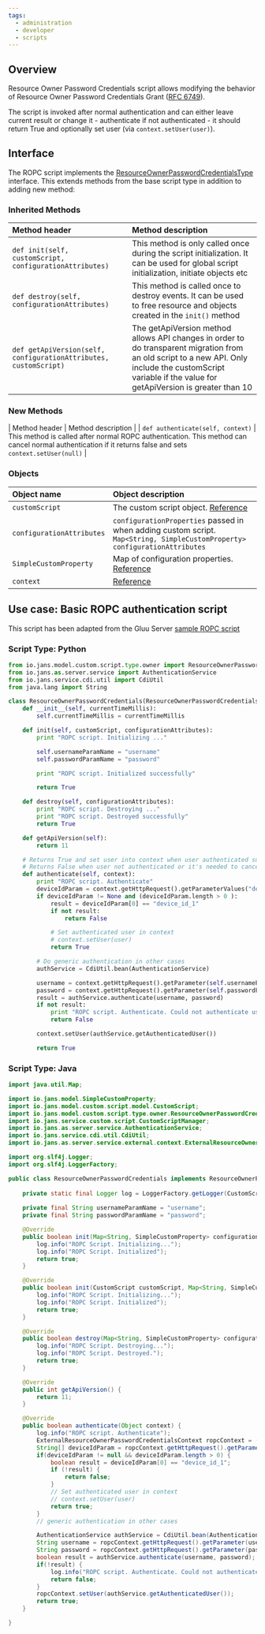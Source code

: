 ```yaml
---
tags:
  - administration
  - developer
  - scripts
---
```


## Overview
Resource Owner Password Credentials script allows modifying the behavior of Resource Owner Password Credentials Grant ([RFC 6749](https://www.rfc-editor.org/rfc/rfc6749#section-4.3)).

The script is invoked after normal authentication and can either leave current result or change it - authenticate if not authenticated - it should return True and optionally set user (via `context.setUser(user)`).

## Interface
The ROPC script implements the [ResourceOwnerPasswordCredentialsType](https://github.com/JanssenProject/jans/blob/main/jans-core/script/src/main/java/io/jans/model/custom/script/type/owner/ResourceOwnerPasswordCredentialsType.java) interface. This extends methods from the base script type in addition to adding new method:

### Inherited Methods
| Method header | Method description |
|:-----|:------|
| `def init(self, customScript, configurationAttributes)` | This method is only called once during the script initialization. It can be used for global script initialization, initiate objects etc |
| `def destroy(self, configurationAttributes)` | This method is called once to destroy events. It can be used to free resource and objects created in the `init()` method |
| `def getApiVersion(self, configurationAttributes, customScript)` | The getApiVersion method allows API changes in order to do transparent migration from an old script to a new API. Only include the customScript variable if the value for getApiVersion is greater than 10 |

### New Methods
| Method header | Method description |
| `def authenticate(self, context)` | This method is called after normal ROPC authentication. This method can cancel normal authentication if it returns false and sets `context.setUser(null)` |

### Objects
| Object name | Object description |
|:-----|:------|
|`customScript`| The custom script object. [Reference](https://github.com/JanssenProject/jans/blob/main/jans-core/script/src/main/java/io/jans/model/custom/script/model/CustomScript.java) |
|`configurationAttributes`| `configurationProperties` passed in when adding custom script. `Map<String, SimpleCustomProperty> configurationAttributes` |
|`SimpleCustomProperty`| Map of configuration properties. [Reference](https://github.com/JanssenProject/jans/blob/main/jans-core/util/src/main/java/io/jans/model/SimpleCustomProperty.java) |
| `context` | [Reference](https://github.com/JanssenProject/jans/blob/main/jans-auth-server/server/src/main/java/io/jans/as/server/service/external/context/ExternalResourceOwnerPasswordCredentialsContext.java) |

## Use case: Basic ROPC authentication script

This script has been adapted from the Gluu Server [sample ROPC script](https://github.com/GluuFederation/community-edition-setup/blob/version_4.4.0/static/extension/resource_owner_password_credentials/resource_owner_password_credentials.py)

### Script Type: Python

```python
from io.jans.model.custom.script.type.owner import ResourceOwnerPasswordCredentialsType
from io.jans.as.server.service import AuthenticationService
from io.jans.service.cdi.util import CdiUtil
from java.lang import String

class ResourceOwnerPasswordCredentials(ResourceOwnerPasswordCredentialsType):
    def __init__(self, currentTimeMillis):
        self.currentTimeMillis = currentTimeMillis

    def init(self, customScript, configurationAttributes):
        print "ROPC script. Initializing ..."

        self.usernameParamName = "username"
        self.passwordParamName = "password"

        print "ROPC script. Initialized successfully"

        return True

    def destroy(self, configurationAttributes):
        print "ROPC script. Destroying ..."
        print "ROPC script. Destroyed successfully"
        return True

    def getApiVersion(self):
        return 11

    # Returns True and set user into context when user authenticated succesfully
    # Returns False when user not authenticated or it's needed to cancel notmal flow
    def authenticate(self, context):
        print "ROPC script. Authenticate"
        deviceIdParam = context.getHttpRequest().getParameterValues("device_id")
        if deviceIdParam != None and (deviceIdParam.length > 0 ):
            result = deviceIdParam[0] == "device_id_1"
            if not result:
                return False

            # Set authenticated user in context
            # context.setUser(user)
            return True

        # Do generic authentication in other cases
        authService = CdiUtil.bean(AuthenticationService)

        username = context.getHttpRequest().getParameter(self.usernameParamName)
        password = context.getHttpRequest().getParameter(self.passwordParamName)
        result = authService.authenticate(username, password)
        if not result:
            print "ROPC script. Authenticate. Could not authenticate user '%s' " % username
            return False

        context.setUser(authService.getAuthenticatedUser())

        return True
```

### Script Type: Java
```java
import java.util.Map;

import io.jans.model.SimpleCustomProperty;
import io.jans.model.custom.script.model.CustomScript;
import io.jans.model.custom.script.type.owner.ResourceOwnerPasswordCredentialsType;
import io.jans.service.custom.script.CustomScriptManager;
import io.jans.as.server.service.AuthenticationService;
import io.jans.service.cdi.util.CdiUtil;
import io.jans.as.server.service.external.context.ExternalResourceOwnerPasswordCredentialsContext;

import org.slf4j.Logger;
import org.slf4j.LoggerFactory;

public class ResourceOwnerPasswordCredentials implements ResourceOwnerPasswordCredentialsType {
	
	private static final Logger log = LoggerFactory.getLogger(CustomScriptManager.class);
	
	private final String usernameParamName = "username";
	private final String passwordParamName = "password";

	@Override
	public boolean init(Map<String, SimpleCustomProperty> configurationAttributes) {
        log.info("ROPC Script. Initializing...");
        log.info("ROPC Script. Initialized");
        return true;
	}

	@Override
	public boolean init(CustomScript customScript, Map<String, SimpleCustomProperty> configurationAttributes) {
        log.info("ROPC Script. Initializing...");
        log.info("ROPC Script. Initialized");
        return true;
	}

	@Override
	public boolean destroy(Map<String, SimpleCustomProperty> configurationAttributes) {
        log.info("ROPC Script. Destroying...");
        log.info("ROPC Script. Destroyed.");
        return true;
	}

	@Override
	public int getApiVersion() {
		return 11;
	}

	@Override
	public boolean authenticate(Object context) {
		log.info("ROPC script. Authenticate");
		ExternalResourceOwnerPasswordCredentialsContext ropcContext = (ExternalResourceOwnerPasswordCredentialsContext) context;
		String[] deviceIdParam = ropcContext.getHttpRequest().getParameterValues("device_id");
		if(deviceIdParam != null && deviceIdParam.length > 0) {
			boolean result = deviceIdParam[0] == "device_id_1";
			if (!result) {
				return false;
			}
            // Set authenticated user in context
            // context.setUser(user)
            return true;
		}
		// generic authentication in other cases

		AuthenticationService authService = CdiUtil.bean(AuthenticationService.class);
		String username = ropcContext.getHttpRequest().getParameter(usernameParamName);
		String password = ropcContext.getHttpRequest().getParameter(passwordParamName);
		boolean result = authService.authenticate(username, password);
		if(!result) {
			log.info("ROPC script. Authenticate. Could not authenticate " + username);
			return false;
		}
		ropcContext.setUser(authService.getAuthenticatedUser());
		return true;
	}

}
```
